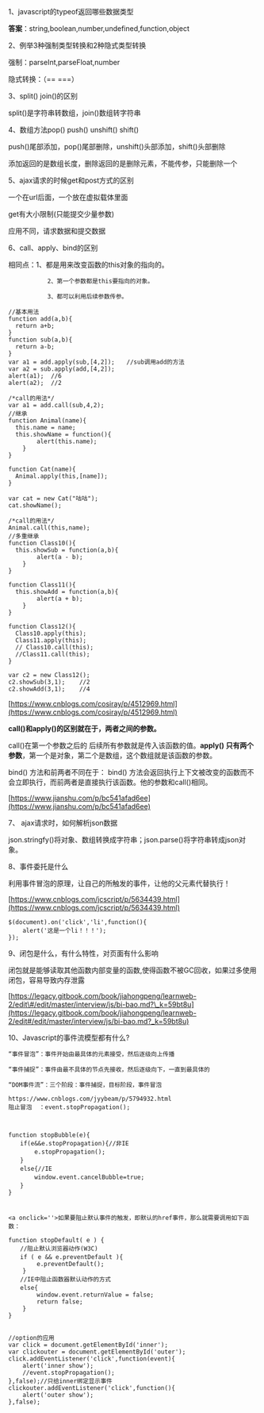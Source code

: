 1、javascript的typeof返回哪些数据类型

**答案**：string,boolean,number,undefined,function,object

2、例举3种强制类型转换和2种隐式类型转换

强制：parseInt,parseFloat,number

隐式转换：（==   ===）

3、split\(\) join\(\)的区别

split\(\)是字符串转数组，join\(\)数组转字符串

4、数组方法pop\(\) push\(\) unshift\(\) shift\(\)

push\(\)尾部添加，pop\(\)尾部删除，unshift\(\)头部添加，shift\(\)头部删除

添加返回的是数组长度，删除返回的是删除元素，不能传参，只能删除一个

5、ajax请求的时候get和post方式的区别

一个在url后面，一个放在虚拟载体里面

get有大小限制\(只能提交少量参数\)

应用不同，请求数据和提交数据

6、call、apply、bind的区别

相同点：1、都是用来改变函数的this对象的指向的。

```
           2、第一个参数都是this要指向的对象。

           3、都可以利用后续参数传参。
```

```
//基本用法
function add(a,b){
  return a+b;  
}
function sub(a,b){
  return a-b;  
}
var a1 = add.apply(sub,[4,2]);　　//sub调用add的方法
var a2 = sub.apply(add,[4,2]);
alert(a1);  //6     
alert(a2);  //2

/*call的用法*/
var a1 = add.call(sub,4,2);
//继承
function Animal(name){
  this.name = name;
  this.showName = function(){
        alert(this.name);    
    }    
}

function Cat(name){
  Animal.apply(this,[name]);    
}

var cat = new Cat("咕咕");
cat.showName();

/*call的用法*/
Animal.call(this,name);
//多重继承
function Class10(){
  this.showSub = function(a,b){
        alert(a - b);
    }   
}

function Class11(){
  this.showAdd = function(a,b){
        alert(a + b);
    }  
}

function Class12(){
  Class10.apply(this);
  Class11.apply(this);   
  // Class10.call(this);
  //Class11.call(this);  
}

var c2 = new Class12();
c2.showSub(3,1);    //2
c2.showAdd(3,1);    //4
```

[https://www.cnblogs.com/cosiray/p/4512969.html](https://www.cnblogs.com/cosiray/p/4512969.html)

**call\(\)和apply\(\)的区别就在于，两者之间的参数。**

call\(\)在第一个参数之后的  后续所有参数就是传入该函数的值。**apply\(\) 只有两个参数**，第一个是对象，第二个是数组，这个数组就是该函数的参数。

bind\(\) 方法和前两者不同在于： bind\(\) 方法会返回执行上下文被改变的函数而不会立即执行，而前两者是直接执行该函数。他的参数和call\(\)相同。

[https://www.jianshu.com/p/bc541afad6ee](https://www.jianshu.com/p/bc541afad6ee)

7、 ajax请求时，如何解析json数据

json.stringfy\(\)将对象、数组转换成字符串；json.parse\(\)将字符串转成json对象。

8、事件委托是什么

利用事件冒泡的原理，让自己的所触发的事件，让他的父元素代替执行！

[https://www.cnblogs.com/jcscript/p/5634439.html](https://www.cnblogs.com/jcscript/p/5634439.html)

```
$(document).on('click','li',function(){
    alert('这是一个li！！！');
});
```

9、闭包是什么，有什么特性，对页面有什么影响

闭包就是能够读取其他函数内部变量的函数,使得函数不被GC回收，如果过多使用闭包，容易导致内存泄露

[https://legacy.gitbook.com/book/jiahongpeng/learnweb-2/edit\#/edit/master/interview/js/bi-bao.md?\_k=59bt8u](https://legacy.gitbook.com/book/jiahongpeng/learnweb-2/edit#/edit/master/interview/js/bi-bao.md?_k=59bt8u)

10、Javascript的事件流模型都有什么?

```
“事件冒泡”：事件开始由最具体的元素接受，然后逐级向上传播

“事件捕捉”：事件由最不具体的节点先接收，然后逐级向下，一直到最具体的

“DOM事件流”：三个阶段：事件捕捉，目标阶段，事件冒泡

https://www.cnblogs.com/jyybeam/p/5794932.html
阻止冒泡  ：event.stopPropagation();



function stopBubble(e){
　　if(e&&e.stopPropagation){//非IE
　　    e.stopPropagation();
　　}
　　else{//IE
　　    window.event.cancelBubble=true;
　　}
}
　　
　　
<a onclick=''>如果要阻止默认事件的触发，即默认的href事件，那么就需要调用如下函数：

function stopDefault( e ) {
　　//阻止默认浏览器动作(W3C)
　　if ( e && e.preventDefault ){
        e.preventDefault();
    }
　　//IE中阻止函数器默认动作的方式
　　else{
        window.event.returnValue = false;
        return false;
    }
}


//option的应用
var click = document.getElementById('inner');
var clickouter = document.getElementById('outer');
click.addEventListener('click',function(event){
    alert('inner show');
    //event.stopPropagation();
},false);//只给inner绑定显示事件
clickouter.addEventListener('click',function(){
    alert('outer show');
},false);
```



